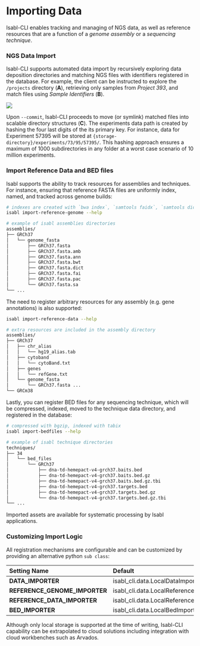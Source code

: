 # Importing Data

Isabl-CLI enables tracking and managing of NGS data, as well as reference resources that are a function of a _genome assembly_ or a _sequencing technique_.

### NGS Data Import

Isabl-CLI supports automated data import by recursively exploring data deposition directories and matching NGS files with identifiers registered in the database. For example, the client can be instructed to explore the `/projects` directory \(**A**\), retrieving only samples from _Project 393_, and match files using _Sample Identifiers_ \(**B**\).

![](https://docs.google.com/drawings/d/e/2PACX-1vTXjWyPRNRKJaj5R5_dZgQWkVEJ3HjOFdMP2XIir9cFv0pMvXRC7fuzN-xyAAiFr6SWA70hq8yqBxBI/pub?w=749&h=526)

Upon `--commit`, Isabl-CLI proceeds to move \(or symlink\) matched files into scalable directory structures \(**C**\). The experiments data path is created by hashing the four last digits of the its primary key. For instance, data for Experiment 57395 will be stored at `{storage-directory}/experiments/73/95/57395/`. This hashing approach ensures a maximum of 1000 subdirectories in any folder at a worst case scenario of 10 million experiments.

### Import Reference Data and BED files

Isabl supports the ability to track resources for assemblies and techniques. For instance, ensuring that reference FASTA files are uniformly index, named, and tracked across genome builds:

```bash
# indexes are created with `bwa index`, `samtools faidx`, `samtools dict`
isabl import-reference-genome --help

# example of isabl assemblies directories
assemblies/
├── GRCh37
│   └── genome_fasta
│       ├── GRCh37.fasta
│       ├── GRCh37.fasta.amb
│       ├── GRCh37.fasta.ann
│       ├── GRCh37.fasta.bwt
│       ├── GRCh37.fasta.dict
│       ├── GRCh37.fasta.fai
│       ├── GRCh37.fasta.pac
│       └── GRCh37.fasta.sa
└── ...
```

The need to register arbitrary resources for any assembly \(e.g. gene annotations\) is also supported:

```bash
isabl import-reference-data --help

# extra resources are included in the assembly directory
assemblies/
├── GRCh37
│   ├── chr_alias
│   │   └── hg19_alias.tab
│   ├── cytoband
│   │   └── cytoBand.txt
│   ├── genes
│   │   └── refGene.txt
│   └── genome_fasta
│       └── GRCh37.fasta ...
└── GRCm38
```

Lastly, you can register BED files for any sequencing technique, which will be compressed, indexed, moved to the technique data directory, and registered in the database:

```bash
# compressed with bgzip, indexed with tabix
isabl import-bedfiles --help

# example of isabl technique directories
techniques/
├── 34
│   └── bed_files
│       └── GRCh37
│           ├── dna-td-hemepact-v4-grch37.baits.bed
│           ├── dna-td-hemepact-v4-grch37.baits.bed.gz
│           ├── dna-td-hemepact-v4-grch37.baits.bed.gz.tbi
│           ├── dna-td-hemepact-v4-grch37.targets.bed
│           ├── dna-td-hemepact-v4-grch37.targets.bed.gz
│           └── dna-td-hemepact-v4-grch37.targets.bed.gz.tbi
└── ...
```

Imported assets are available for systematic processing by Isabl applications.

### Customizing Import Logic

All registration mechanisms are configurable and can be customized by providing an alternative python `sub class`:

| Setting Name | Default |
| :--- | :--- |
| **DATA\_IMPORTER** | isabl\_cli.data.LocalDataImporter |
| **REFERENCE\_GENOME\_IMPORTER** | isabl\_cli.data.LocalReferenceGenomeImporter |
| **REFERENCE\_DATA\_IMPORTER** | isabl\_cli.data.LocalReferenceDataImporter |
| **BED\_IMPORTER** | isabl\_cli.data.LocalBedImporter |

Although only local storage is supported at the time of writing, Isabl-CLI capability can be extrapolated to cloud solutions including integration with cloud workbenches such as Arvados.

